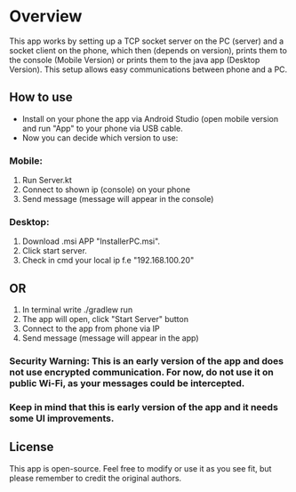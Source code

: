 # Overview
This app works by setting up a TCP socket server on the PC (server) and a socket client on the phone, 
which then (depends on version), prints them to the console (Mobile Version) or prints them to the java app (Desktop Version). 
This setup allows easy communications between phone and a PC. 


## How to use
- Install on your phone the app via Android Studio (open mobile version and run "App" to your phone via USB cable.
- Now you can decide which version to use:

### Mobile: 
1. Run Server.kt
2. Connect to shown ip (console) on your phone
3. Send message (message will appear in the console)

### Desktop:
1. Download .msi APP "InstallerPC.msi".
2. Click start server.
3. Check in cmd your local ip f.e "192.168.100.20" 
## OR
1. In terminal write ./gradlew run
2. The app will open, click "Start Server" button
3. Connect to the app from phone via IP
4. Send message (message will appear in the app)

### Security Warning: This is an early version of the app and does not use encrypted communication. For now, do not use it on public Wi-Fi, as your messages could be intercepted.
### Keep in mind that this is early version of the app and it needs some UI improvements.


## License
This app is open-source. Feel free to modify or use it as you see fit, but please remember to credit the original authors.
